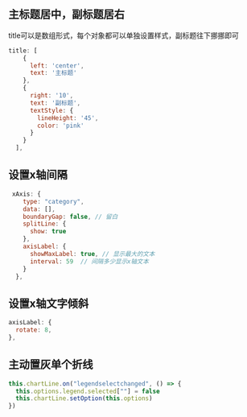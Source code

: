 ## 主标题居中，副标题居右

title可以是数组形式，每个对象都可以单独设置样式，副标题往下挪挪即可

```js
title: [
    {
      left: 'center',
      text: '主标题'
    },
    {
      right: '10',
      text: '副标题',
      textStyle: {
        lineHeight: '45',
        color: 'pink'
      }
    }
  ],
```

## 设置x轴间隔

```js
 xAxis: {
    type: "category",
    data: [],
    boundaryGap: false, // 留白
    splitLine: {
      show: true
    },
    axisLabel: {
      showMaxLabel: true, // 显示最大的文本
      interval: 59  // 间隔多少显示x轴文本
    }
  },
```

## 设置x轴文字倾斜

```js
axisLabel: {
  rotate: 8,
},
```

## 主动置灰单个折线

```js
this.chartLine.on("legendselectchanged", () => {
  this.options.legend.selected[""] = false
  this.chartLine.setOption(this.options)
})
```
